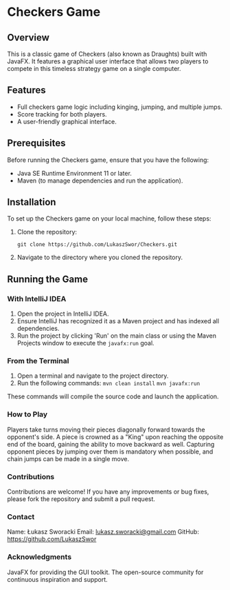 # Checkers Game

## Overview
This is a classic game of Checkers (also known as Draughts) built with JavaFX. It features a graphical user interface that allows two players to compete in this timeless strategy game on a single computer.

## Features
- Full checkers game logic including kinging, jumping, and multiple jumps.
- Score tracking for both players.
- A user-friendly graphical interface.

## Prerequisites
Before running the Checkers game, ensure that you have the following:
- Java SE Runtime Environment 11 or later.
- Maven (to manage dependencies and run the application).

## Installation
To set up the Checkers game on your local machine, follow these steps:

1. Clone the repository:
   
   `git clone https://github.com/LukaszSwor/Checkers.git`
2. Navigate to the directory where you cloned the repository.

## Running the Game

### With IntelliJ IDEA

1. Open the project in IntelliJ IDEA.
2. Ensure IntelliJ has recognized it as a Maven project and has indexed all dependencies.
3. Run the project by clicking 'Run' on the main class or using the Maven Projects window to execute the `javafx:run` goal.

### From the Terminal

1. Open a terminal and navigate to the project directory.
2. Run the following commands:
   `mvn clean install`
   `mvn javafx:run`

These commands will compile the source code and launch the application.


### How to Play
Players take turns moving their pieces diagonally forward towards the opponent's side. A piece is crowned as a "King" upon reaching the opposite end of the board, gaining the ability to move backward as well. Capturing opponent pieces by jumping over them is mandatory when possible, and chain jumps can be made in a single move.


### Contributions
Contributions are welcome! If you have any improvements or bug fixes, please fork the repository and submit a pull request.

### Contact
Name: Łukasz Sworacki
Email: lukasz.sworacki@gmail.com
GitHub: https://github.com/LukaszSwor

### Acknowledgments
JavaFX for providing the GUI toolkit.
The open-source community for continuous inspiration and support.





